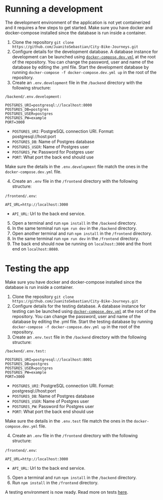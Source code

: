 # Running a development
The development environment of the application is not yet containerized and it requires a few steps to get started. Make sure you have docker and docker-compose installed since the database is run inside a container.

1. Clone the repository `git clone https://github.com/JuanitoSebastian/City-Bike-Journeys.git`
2. Configure details for the development database. A database instance for development can be launched using [`docker-compose.dev.yml`](https://github.com/JuanitoSebastian/City-Bike-Journeys/blob/main/docker-compose.dev.yml) at the root of the repository. You can change the password, user and name of the database by editing the .yml file. Start the development database by running `docker-compose -f docker-compose.dev.yml up` in the root of the repository.
3. Create an `.env.development` file in the `/backend` directory with the following structure:

`/backend/.env.development:`
```
POSTGRES_URI=postgresql://localhost:8000
POSTGRES_DB=postgres
POSTGRES_USER=postgres
POSTGRES_PW=example
PORT=3000
```
- `POSTGRES_URI`: PostgreSQL connection URI. Format: postgresql://host:port
- `POSTGRES_DB`: Name of Postgres database
- `POSTGRES_USER`: Name of Postgres user
- `POSTGRES_PW`: Password for Postgres user
- `PORT`: What port the back end should use

Make sure the details in the `.env.development` file match the ones in the `docker-compose.dev.yml` file.

4. Create an `.env` file in the `/frontend` directory with the following structure:

`/frontend/.env`:
```
API_URL=http://localhost:3000
```
- `API_URL`: Url to the back end service.

5. Open a terminal and run `npm install` in the `/backend` directory.
6. In the same terminal run `npm run dev` in the `/backend` directory.
7. Open another terminal and run `npm install` in the `/frontend` directory.
8. In the same terminal run `npm run dev` in the `/frontend` directory.
9. The back end should now be running on `localhost:3000` and the front end on `localhost:8080`.

# Testing the app
Make sure you have docker and docker-compose installed since the database is run inside a container.

1. Clone the repository `git clone https://github.com/JuanitoSebastian/City-Bike-Journeys.git`
2. Configure details for the testing database. A database instance for testing can be launched using [`docker-compose.dev.yml`](https://github.com/JuanitoSebastian/City-Bike-Journeys/blob/main/docker-compose.dev.yml) at the root of the repository. You can change the password, user and name of the database by editing the .yml file. Start the testing database by running `docker-compose -f docker-compose.dev.yml up` in the root of the repository.
3. Create an `.env.test` file in the `/backend` directory with the following structure:

`/backend/.env.test:`
```
POSTGRES_URI=postgresql://localhost:8001
POSTGRES_DB=postgres
POSTGRES_USER=postgres
POSTGRES_PW=example
PORT=3000
```
- `POSTGRES_URI`: PostgreSQL connection URI. Format: postgresql://host:port
- `POSTGRES_DB`: Name of Postgres database
- `POSTGRES_USER`: Name of Postgres user
- `POSTGRES_PW`: Password for Postgres user
- `PORT`: What port the back end should use

Make sure the details in the `.env.test` file match the ones in the `docker-compose.dev.yml` file.

4. Create an `.env` file in the `/frontend` directory with the following structure:

`/frontend/.env`:
```
API_URL=http://localhost:3000
```
- `API_URL`: Url to the back end service.

5. Open a terminal and run `npm install` in the `/backend` directory.
6. Run `npm install` in the `/frontend` directory.

A testing environment is now ready. Read more on tests [here](https://github.com/JuanitoSebastian/City-Bike-Journeys/blob/main/docs/testing.md).